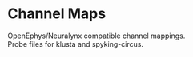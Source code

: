 # Channel Maps
OpenEphys/Neuralynx compatible channel mappings.  
Probe files for klusta and spyking-circus.  
